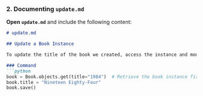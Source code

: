 
### 2. Documenting `update.md`

**Open `update.md`** and include the following content:

```markdown
# update.md

## Update a Book Instance

To update the title of the book we created, access the instance and modify the title.

### Command
```python
book = Book.objects.get(title="1984")  # Retrieve the book instance first
book.title = "Nineteen Eighty-Four"
book.save()
